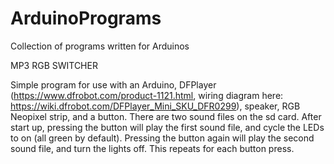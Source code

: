 # ArduinoPrograms
Collection of programs written for Arduinos


MP3 RGB SWITCHER

Simple program for use with an Arduino, DFPlayer (https://www.dfrobot.com/product-1121.html, wiring diagram here: https://wiki.dfrobot.com/DFPlayer_Mini_SKU_DFR0299), speaker, RGB Neopixel strip, and a button.
There are two sound files on the sd card. After start up, pressing the button will play the first sound file, and cycle the LEDs to on (all green by default). Pressing the button again will play the second sound file, and turn the lights off. This repeats for each button press. 
